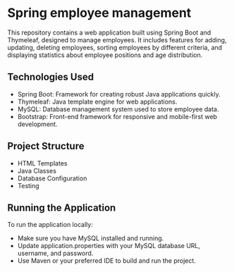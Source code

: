 # Spring employee management

This repository contains a web application built using Spring Boot and Thymeleaf, designed to manage employees. It includes features for adding, updating, deleting employees, sorting employees by different criteria, and displaying statistics about employee positions and age distribution.

## Technologies Used
- Spring Boot: Framework for creating robust Java applications quickly.
- Thymeleaf: Java template engine for web applications.
- MySQL: Database management system used to store employee data.
- Bootstrap: Front-end framework for responsive and mobile-first web development.

## Project Structure
- HTML Templates
- Java Classes
- Database Configuration
- Testing

## Running the Application
To run the application locally:
- Make sure you have MySQL installed and running.
- Update application.properties with your MySQL database URL, username, and password.
- Use Maven or your preferred IDE to build and run the project.
